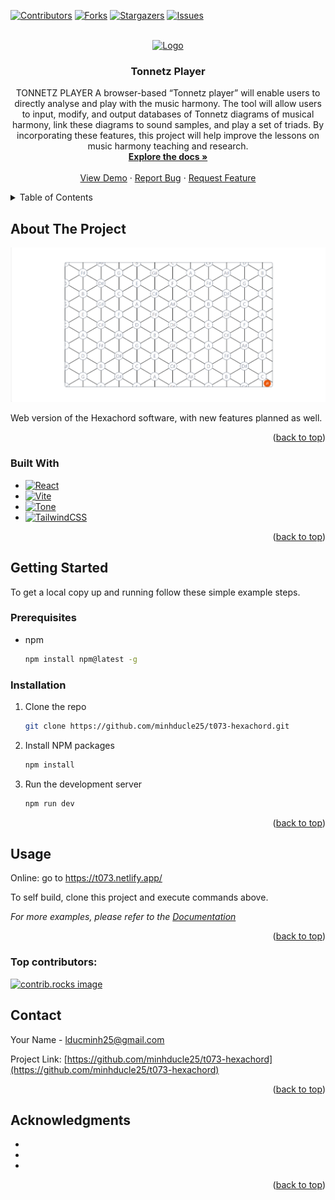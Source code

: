 <a id="readme-top"></a>
[![Contributors][contributors-shield]][contributors-url]
[![Forks][forks-shield]][forks-url]
[![Stargazers][stars-shield]][stars-url]
[![Issues][issues-shield]][issues-url]



<!-- PROJECT LOGO -->
<br />
<div align="center">
  <a href="https://github.com/minhducle25/t073-hexachord">
    <img src="https://research.qut.edu.au/mpqc/wp-content/uploads/sites/394/2022/03/QUT-logo-MP.png" alt="Logo">
  </a>

<h3 align="center">Tonnetz Player</h3>

  <p align="center">
    TONNETZ PLAYER A browser-based “Tonnetz player” will enable users to directly analyse and play with the music harmony. The tool will allow users to input, modify, and output databases of Tonnetz diagrams of musical harmony, link these diagrams to sound samples, and play a set of triads. By incorporating these features, this project will help improve the lessons on music harmony teaching and research.
    <br />
    <a href="https://github.com/minhducle25/t073-hexachord"><strong>Explore the docs »</strong></a>
    <br />
    <br />
    <a href="https://t073.netlify.app/">View Demo</a>
    ·
    <a href="https://github.com/minhducle25/t073-hexachord/issues/new?labels=bug&template=bug-report---.md">Report Bug</a>
    ·
    <a href="https://github.com/minhducle25/t073-hexachord/issues/new?labels=enhancement&template=feature-request---.md">Request Feature</a>
  </p>
</div>



<!-- TABLE OF CONTENTS -->
<details>
  <summary>Table of Contents</summary>
  <ol>
    <li>
      <a href="#about-the-project">About The Project</a>
      <ul>
        <li><a href="#built-with">Built With</a></li>
      </ul>
    </li>
    <li>
      <a href="#getting-started">Getting Started</a>
      <ul>
        <li><a href="#prerequisites">Prerequisites</a></li>
        <li><a href="#installation">Installation</a></li>
      </ul>
    </li>
    <li><a href="#usage">Usage</a></li>
    <li><a href="#contributing">Contributing</a></li>
    <li><a href="#contact">Contact</a></li>
    <li><a href="#acknowledgments">Acknowledgments</a></li>
  </ol>
</details>



<!-- ABOUT THE PROJECT -->
## About The Project

[![Product Name Screen Shot][product-screenshot]](https://t073.netlify.app)

Web version of the Hexachord software, with new features planned as well.

<p align="right">(<a href="#readme-top">back to top</a>)</p>



### Built With

* [![React][React.js]][React-url]
* [![Vite][Vite.js]][Vite-url]
* [![Tone][Tone.js]][Tone-url]
* [![TailwindCSS][TailwindCSS]][Tailwind-url]


<p align="right">(<a href="#readme-top">back to top</a>)</p>



<!-- GETTING STARTED -->
## Getting Started

To get a local copy up and running follow these simple example steps.

### Prerequisites

* npm
  ```sh
  npm install npm@latest -g
  ```

### Installation

1. Clone the repo
   ```sh
   git clone https://github.com/minhducle25/t073-hexachord.git
   ```
2. Install NPM packages
   ```sh
   npm install
   ```
3. Run the development server
   ```sh
   npm run dev
   ```

<p align="right">(<a href="#readme-top">back to top</a>)</p>



<!-- USAGE EXAMPLES -->
## Usage

Online: go to https://t073.netlify.app/

To self build, clone this project and execute commands above.

_For more examples, please refer to the [Documentation](https://github.com/minhducle25/t073-hexachord)_

<p align="right">(<a href="#readme-top">back to top</a>)</p>


### Top contributors:

<a href="https://github.com/minhducle25/t073-hexachord/graphs/contributors">
  <img src="https://contrib.rocks/image?repo=minhducle25/t073-hexachord" alt="contrib.rocks image" />
</a>


<!-- CONTACT -->
## Contact

Your Name - lducminh25@gmail.com

Project Link: [https://github.com/minhducle25/t073-hexachord](https://github.com/minhducle25/t073-hexachord)

<p align="right">(<a href="#readme-top">back to top</a>)</p>



<!-- ACKNOWLEDGMENTS -->
## Acknowledgments

* []()
* []()
* []()

<p align="right">(<a href="#readme-top">back to top</a>)</p>



<!-- MARKDOWN LINKS & IMAGES -->
<!-- https://www.markdownguide.org/basic-syntax/#reference-style-links -->
[contributors-shield]: https://img.shields.io/github/contributors/minhducle25/t073-hexachord.svg?style=for-the-badge
[contributors-url]: https://github.com/minhducle25/t073-hexachord/graphs/contributors
[forks-shield]: https://img.shields.io/github/forks/minhducle25/t073-hexachord.svg?style=for-the-badge
[forks-url]: https://github.com/minhducle25/t073-hexachord/network/members
[stars-shield]: https://img.shields.io/github/stars/minhducle25/t073-hexachord.svg?style=for-the-badge
[stars-url]: https://github.com/minhducle25/t073-hexachord/stargazers
[issues-shield]: https://img.shields.io/github/issues/minhducle25/t073-hexachord.svg?style=for-the-badge
[issues-url]: https://github.com/minhducle25/t073-hexachord/issues
[linkedin-shield]: https://img.shields.io/badge/-LinkedIn-black.svg?style=for-the-badge&logo=linkedin&colorB=555
[linkedin-url]: https://linkedin.com/in/linkedin_username
[product-screenshot]: public/screenshot.png
[React.js]: https://img.shields.io/badge/React-20232A?style=for-the-badge&logo=react&logoColor=61DAFB
[React-url]: https://reactjs.org/
[Vite.js]: https://img.shields.io/badge/Vite-646CFF?style=for-the-badge&logo=vite&logoColor=white
[Vite-url]: https://vitejs.dev/
[Tone.js]: https://img.shields.io/badge/Tone.js-FF4088?style=for-the-badge&logo=tonejs&logoColor=white
[Tone-url]: https://tonejs.github.io/
[TailwindCSS]: https://img.shields.io/badge/TailwindCSS-38B2AC?style=for-the-badge&logo=tailwind-css&logoColor=white
[Tailwind-url]: https://tailwindcss.com/
